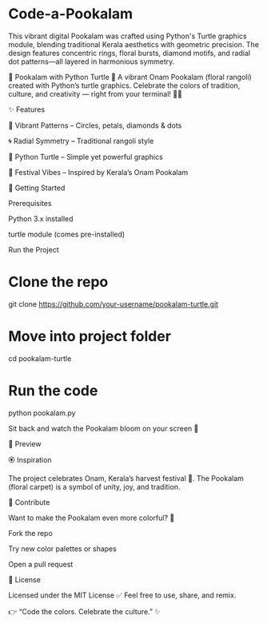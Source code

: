 # Code-a-Pookalam
This vibrant digital Pookalam was crafted using Python's Turtle graphics module, blending traditional Kerala aesthetics with geometric precision. The design features concentric rings, floral bursts, diamond motifs, and radial dot patterns—all layered in harmonious symmetry.

🌸 Pookalam with Python Turtle 🐢 
A vibrant Onam Pookalam (floral rangoli) created with Python’s turtle graphics.
Celebrate the colors of tradition, culture, and creativity — right from your terminal! 🎨✨

✨ Features

🎨 Vibrant Patterns – Circles, petals, diamonds & dots


🌀 Radial Symmetry – Traditional rangoli style


🐢 Python Turtle – Simple yet powerful graphics


🌼 Festival Vibes – Inspired by Kerala’s Onam Pookalam


🚀 Getting Started

Prerequisites

Python 3.x installed

turtle module (comes pre-installed)


Run the Project

# Clone the repo
git clone https://github.com/your-username/pookalam-turtle.git

# Move into project folder
cd pookalam-turtle

# Run the code
python pookalam.py

Sit back and watch the Pookalam bloom on your screen 🌺


📸 Preview



🏵️ Inspiration

The project celebrates Onam, Kerala’s harvest festival 🌾.
The Pookalam (floral carpet) is a symbol of unity, joy, and tradition.


🤝 Contribute

Want to make the Pookalam even more colorful? 🌈

Fork the repo

Try new color palettes or shapes

Open a pull request


📜 License

Licensed under the MIT License ✅
Feel free to use, share, and remix.


👉 “Code the colors. Celebrate the culture.” ✨



